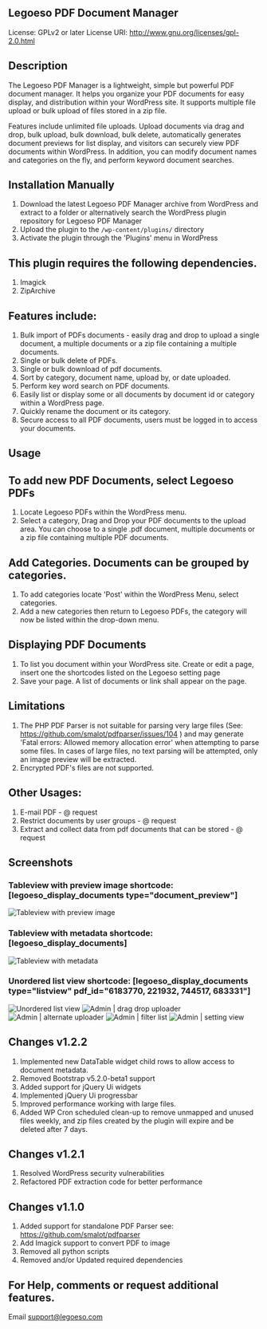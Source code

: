## Legoeso PDF Document Manager
License: GPLv2 or later
License URI: http://www.gnu.org/licenses/gpl-2.0.html

## Description
The Legoeso PDF Manager is a lightweight, simple but powerful PDF document manager. It helps you organize your PDF documents for easy display, and distribution within your WordPress site. It supports multiple file upload or bulk upload of files stored in a zip file.

Features include unlimited file uploads. Upload documents via drag and drop, bulk upload, bulk download, bulk delete, automatically generates document previews for list display, and visitors can securely view PDF documents within WordPress. In addition, you can modify document names and categories on the fly, and perform keyword document searches.
		  

## Installation Manually
1. Download the latest Legoeso PDF Manager archive from WordPress and extract to a folder or alternatively search the WordPress plugin repository for Legoeso PDF Manager
2. Upload the plugin to the `/wp-content/plugins/` directory
3. Activate the plugin through the 'Plugins' menu in WordPress


## This plugin requires the following dependencies.
1. Imagick
2. ZipArchive

## Features include:
1. Bulk import of PDFs documents - easily drag and drop to upload a single document, a multiple documents or a zip file containing a multiple documents.  
2. Single or bulk delete of PDFs.
3. Single or bulk download of pdf documents.
4. Sort by category, document name, upload by, or date uploaded.
5. Perform key word search on PDF documents.
6. Easily list or display some or all documents by document id or category within a WordPress page.
7. Quickly rename the document or its category.
8. Secure access to all PDF documents, users must be logged in to access your documents.

## Usage
## To add new PDF Documents, select Legoeso PDFs 
1. Locate Legoeso PDFs within the WordPress menu. 
2. Select a category, Drag and Drop your PDF documents to the upload area. You can choose to a single .pdf document, multiple documents or a zip file containing multiple PDF documents. 

## Add Categories. Documents can be grouped by categories. 
1. To add categories locate 'Post' within the WordPress Menu, select categories.  
2. Add a new categories then return to Legoeso PDFs, the category will now be listed within the drop-down menu. 

## Displaying PDF Documents
1. To list you document within your WordPress site. Create or edit a page, insert one the shortcodes listed on the Legoeso setting page
2. Save your page. A list of documents or link shall appear on the page.

## Limitations
1. The PHP PDF Parser is not suitable for parsing very large files (See: https://github.com/smalot/pdfparser/issues/104 ) and may generate 'Fatal errors:  Allowed memory allocation error' when attempting to parse some files. In cases of large files, no text parsing will be attempted, only an image preview will be extracted. 
2. Encrypted PDF's files are not supported. 

## Other Usages:
1. E-mail PDF - @ request
2. Restrict documents by user groups - @ request
3. Extract and collect data from pdf documents that can be stored - @ request

## Screenshots
### Tableview with preview image shortcode: [legoeso_display_documents type="document_preview"] 
![Tableview with preview image](https://legoeso.com/wp-content/uploads/2022/12/Screenshot-2022-12-06-061842.png?raw=true)
### Tableview with metadata shortcode: [legoeso_display_documents]
![Tableview with metadata](https://legoeso.com/wp-content/uploads/2022/12/Screenshot-2022-12-06-062058.png?raw=true)
### Unordered list view shortcode: [legoeso_display_documents type="listview" pdf_id="6183770, 221932, 744517, 683331"]
![Unordered list view](https://legoeso.com/wp-content/uploads/2022/12/Screenshot-2022-12-06-064051.png?raw=true)
![Admin | drag drop uploader](https://legoeso.com/wp-content/uploads/2022/12/Screenshot-2022-12-06-063800.png?raw=true)
![Admin | alternate uploader](https://legoeso.com/wp-content/uploads/2022/12/Screenshot-2022-12-06-061842.png?raw=true)
![Admin | filter list](https://legoeso.com/wp-content/uploads/2022/12/Screenshot-2022-12-06-063945.png?raw=true)
![Admin | setting view](https://legoeso.com/wp-content/uploads/2022/12/Screenshot-2022-12-06-064014.png?raw=true)


## Changes v1.2.2 
1. Implemented new DataTable widget child rows to allow access to document metadata.
2. Removed Bootstrap v5.2.0-beta1 support
3. Added support for jQuery Ui widgets
4. Implemented jQuery Ui progressbar
5. Improved performance working with large files.
6. Added WP Cron scheduled clean-up to remove unmapped and unused files weekly, and zip files created by the plugin will expire and be deleted after 7 days.

## Changes v1.2.1 
1. Resolved WordPress security vulnerabilities
2. Refactored PDF extraction code for better performance

## Changes v1.1.0 
1. Added support for standalone PDF Parser see: https://github.com/smalot/pdfparser
2. Add Imagick support to convert PDF to image
3. Removed all python scripts
4. Removed and/or Updated required dependencies

## For Help, comments or request additional features.
Email support@legoeso.com